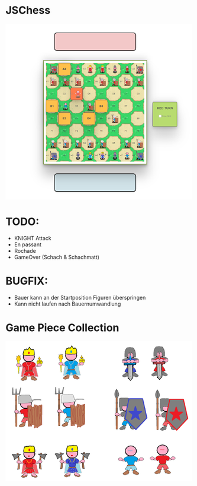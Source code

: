 # JSChess

![Alt text](/assets/img/screen.png?raw=true "JS CHESS")


# TODO:<br>
* KNIGHT Attack<br>
* En passant<br>
* Rochade<br>
* GameOver (Schach & Schachmatt)

# BUGFIX:
* Bauer kann an der Startposition Figuren überspringen<br>
* Kann nicht laufen nach Bauernumwandlung<br>

# Game Piece Collection
![Alt text](/assets/img/Figures.png?raw=true "JS Game Pieces")
